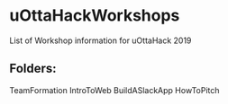# uOttaHackWorkshops
List of Workshop information for uOttaHack 2019

## Folders:

TeamFormation
IntroToWeb
BuildASlackApp
HowToPitch
